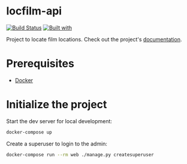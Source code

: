 # locfilm-api

[![Build Status](https://travis-ci.org/locfilm/locfilm-api.svg?branch=master)](https://travis-ci.org/locfilm/locfilm-api)
[![Built with](https://img.shields.io/badge/Built_with-Cookiecutter_Django_Rest-F7B633.svg)](https://github.com/agconti/cookiecutter-django-rest)

Project to locate film locations. Check out the project's [documentation](http://locfilm.github.io/locfilm-api/).

# Prerequisites

- [Docker](https://docs.docker.com/docker-for-mac/install/)

# Initialize the project

Start the dev server for local development:

```bash
docker-compose up
```

Create a superuser to login to the admin:

```bash
docker-compose run --rm web ./manage.py createsuperuser
```
